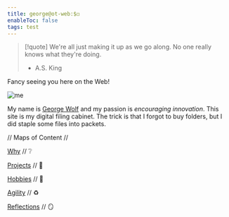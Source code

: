 ```yaml
---
title: george@ot-web:$◻️
enableToc: false
tags: test
---
```

> [!quote]
> We're all just making it up as 
> we go along. No one really knows 
> what they're doing.
>- A.S. King

Fancy seeing you here on the Web!

![me](https://i.ibb.co/2MycKDW/62-A4-E34-B-6-C02-47-FA-8-DD6-379-DAC7-DD624.jpg)

My name is [George Wolf](</notes/George Wolf.md>) and my passion is <em>encouraging innovation</em>.
This site is my digital filing cabinet. 
The trick is that I forgot to buy folders, but I did staple some files into packets. 

// Maps of Content //

[Why](/notes/why.md) // ❔

[Projects](/notes/projects.md) // 🧩

[Hobbies](/notes/hobbies.md) // 🎸

[Agility](/notes/agility.md) // ♻️

[Reflections](/notes/reflections.md) // 🪞
